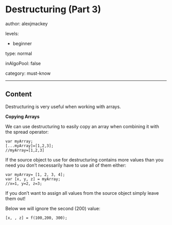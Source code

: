 # Destructuring (Part 3)
author: alexjmackey

levels:

  - beginner

type: normal

inAlgoPool: false

category: must-know

---
## Content

Destructuring is very useful when working with arrays.

**Copying Arrays**

We can use destructuring to easily copy an array when combining it with the spread operator:

```
var myArray;
[...myArray]=[1,2,3];
//myArray=[1,2,3]
```

If the source object to use for destructuring contains more values than you need you don’t necessarily have to use all of them either:

```
var myArray= [1, 2, 3, 4];
var [x, y, z] = myArray;
//x=1, y=2, z=3;
```
If you don’t want to assign all values from the source object simply leave them out!

Below we will ignore the second (200) value:

```
[x, , z] = f(100,200, 300);
```